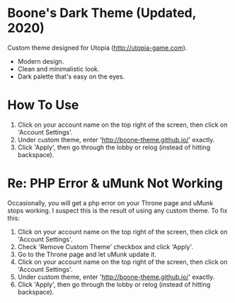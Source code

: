 Boone's Dark Theme (Updated, 2020)
==================================

Custom theme designed for Utopia (http://utopia-game.com).

- Modern design. 
- Clean and minimalistic look.
- Dark palette that's easy on the eyes.

How To Use
==========

1. Click on your account name on the top right of the screen, then click on 'Account Settings'.
2. Under custom theme, enter 'http://boone-theme.github.io/' exactly.
3. Click 'Apply', then go through the lobby or relog (instead of hitting backspace).

Re: PHP Error & uMunk Not Working
=================================

Occasionally, you will get a php error on your Throne page and uMunk stops working. I suspect this is the result of using any custom theme. To fix this:

1. Click on your account name on the top right of the screen, then click on 'Account Settings'.
2. Check 'Remove Custom Theme' checkbox and click 'Apply'.
3. Go to the Throne page and let uMunk update it.
4. Click on your account name on the top right of the screen, then click on 'Account Settings'.
5. Under custom theme, enter 'http://boone-theme.github.io/' exactly.
6. Click 'Apply', then go through the lobby or relog (instead of hitting backspace).
